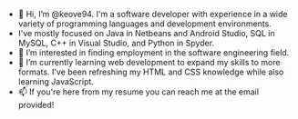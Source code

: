 - 👋 Hi, I’m @keove94. I'm a software developer with experience in a wide variety of programming languages and development environments.
- I've mostly focused on Java in Netbeans and Android Studio, SQL in MySQL, C++ in Visual Studio, and Python in Spyder.
- 👀 I’m interested in finding employment in the software engineering field.
- 🌱 I’m currently learning web development to expand my skills to more formats. I've been refreshing my HTML and CSS knowledge while also learning JavaScript.
- 📫 If you're here from my resume you can reach me at the email provided!
